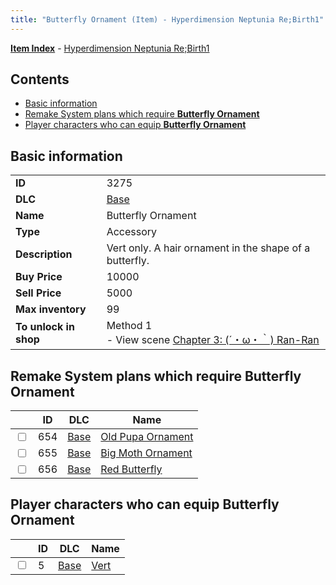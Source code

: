 ```yaml
---
title: "Butterfly Ornament (Item) - Hyperdimension Neptunia Re;Birth1"
---
```


[**Item Index**](/neptunia/rb1/item/index.html) - [Hyperdimension Neptunia Re;Birth1](/neptunia/rb1)

## Contents

- [Basic information](#basic-information)
- [Remake System plans which require **Butterfly Ornament**](#remake-system-plans-which-require-butterfly-ornament)
- [Player characters who can equip **Butterfly Ornament**](#player-characters-who-can-equip-butterfly-ornament)

## Basic information

|   |   |
| -- | -- |
| **ID** | 3275 |
| **DLC** | [Base](/neptunia/rb1/dlc/1-base.html) |
| **Name** | Butterfly Ornament |
| **Type** | Accessory |
| **Description** | Vert only. A hair ornament in the shape of a butterfly. |
| **Buy Price** | 10000 |
| **Sell Price** | 5000 |
| **Max inventory** | 99 |
| **To unlock in shop** | Method 1<br />- View scene [Chapter 3: (´・ω・｀) Ran-Ran](/neptunia/rb1/scene/1-309-chapter-3-ran-ran.html) |


## Remake System plans which require **Butterfly Ornament**

|    | ID | DLC | Name |
| -- | -- | --- | ---- |
| <input type="checkbox" id="rb1-quest-1-654" class="trackbox" /> | 654 | [Base](/neptunia/rb1/dlc/1-base.html) | [Old Pupa Ornament](/neptunia/rb1/quest/1-654-old-pupa-ornament.html) |
| <input type="checkbox" id="rb1-quest-1-655" class="trackbox" /> | 655 | [Base](/neptunia/rb1/dlc/1-base.html) | [Big Moth Ornament](/neptunia/rb1/quest/1-655-big-moth-ornament.html) |
| <input type="checkbox" id="rb1-quest-1-656" class="trackbox" /> | 656 | [Base](/neptunia/rb1/dlc/1-base.html) | [Red Butterfly](/neptunia/rb1/quest/1-656-red-butterfly.html) |


## Player characters who can equip **Butterfly Ornament**

|    | ID | DLC | Name |
| -- | -- | --- | ---- |
| <input type="checkbox" id="rb1-player-1-5" class="trackbox" /> | 5 | [Base](/neptunia/rb1/dlc/1-base.html) | [Vert](/neptunia/rb1/player/1-5-vert.html) |
